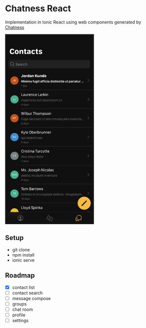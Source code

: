 # Chatness React

Implementation in Ionic React using web components generated by [Chatness](https://chatness.app)

![contacts](contacts.png)

## Setup

- git clone
- npm install
- ionic serve

## Roadmap

- [x] contact list
- [ ] contact search
- [ ] message compose
- [ ] groups
- [ ] chat room
- [ ] profile
- [ ] settings
